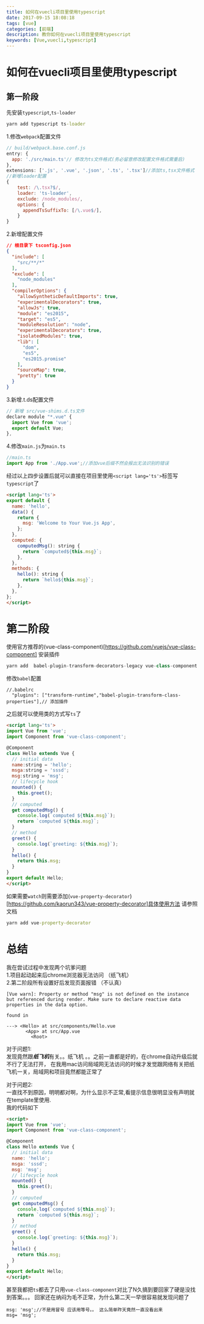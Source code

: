 ```yaml
---
title: 如何在vuecli项目里使用typescript
date: 2017-09-15 18:08:18
tags: [vue]
categories: [前端]
description: 教你如何在vuecli项目里使用typescript
keywords: [Vue,vuecli,typescript]
---
```


# 如何在vuecli项目里使用typescript
## 第一阶段
先安装`typescript`,`ts-loader`
```cmd 
yarn add typescript ts-loader
```
1.修改`webpack`配置文件
```js
// build/webpack.base.conf.js
entry: {
  app: './src/main.ts'// 修改为ts文件格式(务必留意修改配置文件格式需重启)
},
extensions: ['.js', '.vue', '.json', '.ts', '.tsx']//添加ts,tsx文件格式
//新增loader配置
{
    test: /\.tsx?$/,
    loader: 'ts-loader',
    exclude: /node_modules/,
    options: {
      appendTsSuffixTo: [/\.vue$/],
    }
}
```

2.新增配置文件
```json
// 根目录下 tsconfig.json
{
  "include": [
    "src/**/*"
  ],
  "exclude": [
    "node_modules"
  ],
  "compilerOptions": {
    "allowSyntheticDefaultImports": true,
    "experimentalDecorators": true,
    "allowJs": true,
    "module": "es2015",
    "target": "es5",
    "moduleResolution": "node",
    "experimentalDecorators": true,
    "isolatedModules": true,
    "lib": [
      "dom",
      "es5",
      "es2015.promise"
    ],
    "sourceMap": true,
    "pretty": true
  }
}
```
3.新增.t.ds配置文件
``` js
// 新增 src/vue-shims.d.ts文件
declare module "*.vue" {
  import Vue from 'vue';
  export default Vue;
},
```
4.修改`main.js`为`main.ts`
```ts
//main.ts
import App from './App.vue';//添加vue后缀不然会报出无法识别的错误
```
经过以上四步设置后就可以直接在项目里使用`<script lang='ts'>`标签写`typescript`了
```html
<script lang='ts'>
export default {
  name: 'hello',
  data() {
    return {
      msg: 'Welcome to Your Vue.js App',
    };
  },
  computed: {
    computedMsg(): string {
      return `computed${this.msg}`;
    },
  },
  methods: {
    hello(): string {
      return `hello${this.msg}`;
    },
  },
};
</script>
```
# 第二阶段
使用官方推荐的(vue-class-component)[https://github.com/vuejs/vue-class-component]
安装插件
```js
yarn add  babel-plugin-transform-decorators-legacy vue-class-component
```
修改`babel`配置
``` babelrc 
//.babelrc 
  "plugins": ["transform-runtime","babel-plugin-transform-class-properties"],// 添加插件
```
之后就可以使用类的方式写`ts`了
```html
<script lang='ts'>
import Vue from 'vue';
import Component from 'vue-class-component';

@Component
class Hello extends Vue {
  // initial data
  name:string = 'hello';
  msga:string = 'sssd';
  msg:string = 'msg';
  // lifecycle hook
  mounted() {
    this.greet();
  }
  // computed
  get computedMsg() {
    console.log(`computed ${this.msg}`);
    return `computed ${this.msg}`;
  }
  // method
  greet() {
    console.log(`greeting: ${this.msg}`);
  }
  hello() {
    return this.msg;
  }
}
export default Hello;
</script>
```
如果需要`watch`则需要添加(`vue-property-decorator`)[https://github.com/kaorun343/vue-property-decorator]具体使用方法 请参照文档
``` cmd
yarn add vue-property-decorator
```
# 总结

我在尝试过程中发现两个坑爹问题  
1.项目起动起来后chrome浏览器无法访问 （纸飞机）  
2.第二阶段所有设置好后发现页面报错 （不认真）  
```
[Vue warn]: Property or method "msg" is not defined on the instance but referenced during render. Make sure to declare reactive data properties in the data option.

found in

---> <Hello> at src/components/Hello.vue
       <App> at src/App.vue
         <Root>
```
对于问题1:  
发现竟然跟***纸飞机***有关。。纸飞机 。。之前一直都是好的，在chrome自动升级后就不行了无法打开，
在我用mac访问局域网无法访问的时候才发觉跟网络有关把纸飞机一关，局域网和项目竟然都能正常了

对于问题2:  
一直找不到原因，明明都对啊，为什么显示不正常,看提示信息很明显没有声明就在template里使用.  
我的代码如下
```html
<script>
import Vue from 'vue';
import Component from 'vue-class-component';

@Component
class Hello extends Vue {
  // initial data
  name: 'hello';
  msga: 'sssd';
  msg: 'msg';
  // lifecycle hook
  mounted() {
    this.greet();
  }
  // computed
  get computedMsg() {
    console.log(`computed ${this.msg}`);
    return `computed ${this.msg}`;
  }
  // method
  greet() {
    console.log(`greeting: ${this.msg}`);
  }
  hello() {
    return this.msg;
  }
}
export default Hello;
</script>
```
甚至我都把`ts`都去了只用`vue-class-component`对比了N久搞到要回家了硬是没找到答案。。。
回家还在纳闷为毛不正常，为什么第二天一早很容易就发现问题了 
```  
msg: 'msg';//不是用冒号 应该用等号。。 这么简单昨天竟然一直没看出来
msg= 'msg';
```





